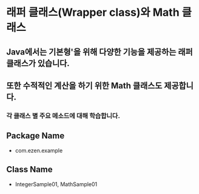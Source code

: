 # 래퍼 클래스(Wrapper class)와 Math 클래스
## Java에서는 기본형'을 위해 다양한 기능을 제공하는 래퍼 클래스가 있습니다.
## 또한 수적적인 계산을 하기 위한 Math 클래스도 제공합니다.
### 각 클래스 별 주요 메소드에 대해 학습합니다.
## Package Name
* com.ezen.example
## Class Name
* IntegerSample01, MathSample01
